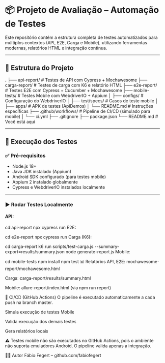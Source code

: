 # 📦 Projeto de Avaliação – Automação de Testes

Este repositório contém a estrutura completa de testes automatizados para múltiplos contextos (API, E2E, Carga e Mobile), utilizando ferramentas modernas, relatórios HTML e integração contínua.

---

## 📁 Estrutura do Projeto

.
├── api-report/ # Testes de API com Cypress + Mochawesome
├── carga-report/ # Testes de carga com K6 e relatório HTML
├── e2e-report/ # Testes E2E com Cypress + Cucumber + Mochawesome
├── mobile-tests/ # Testes Mobile com WebdriverIO + Appium
│ ├── configs/ # Configuração do WebdriverIO
│ ├── test/specs/ # Casos de teste mobile
│ ├── apps/ # APK de testes (ApiDemos)
│ └── README.md # Instruções específicas
├── .github/workflows/ # Pipeline de CI/CD (simulado para mobile)
│ └── ci.yml
├── .gitignore
├── package.json
└── README.md # Você está aqui

---

## 🧪 Execução dos Testes

### ✅ Pré-requisitos

- Node.js 18+
- Java JDK instalado (Appium)
- Android SDK configurado (para testes mobile)
- Appium 2 instalado globalmente
- Cypress e WebdriverIO instalados localmente

---

### ▶️ Rodar Testes Localmente

#### API:

cd api-report
npx cypress run
E2E:

cd e2e-report
npx cypress run
Carga (K6):

cd carga-report
k6 run scripts/test-carga.js --summary-export=results/summary.json
node generate-report.js
Mobile:

cd mobile-tests
npm install
npm test
📊 Relatórios
API, E2E: mochawesome-report/mochawesome.html

Carga: carga-report/results/summary.html

Mobile: allure-report/index.html (via npm run report)

🚀 CI/CD (GitHub Actions)
O pipeline é executado automaticamente a cada push na branch master.

Simula execução de testes Mobile

Valida execução dos demais testes

Gera relatórios locais

⚠️ Testes mobile não são executados no GitHub Actions, pois o ambiente não suporta emuladores Android. O pipeline valida apenas a integração.

👨‍💻 Autor
Fábio Fegert – github.com/fabiofegert

